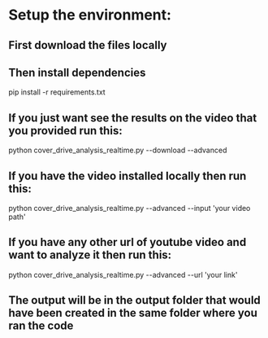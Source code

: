 # Setup the environment:

## First download the files locally

## Then install dependencies
pip install -r requirements.txt

## If you just want see the results on the video that you provided run this:
python cover_drive_analysis_realtime.py --download --advanced

## If you have the video installed locally then run this:
python cover_drive_analysis_realtime.py --advanced --input 'your video path'

## If you have any other url of youtube video and want to analyze it then run this:
python cover_drive_analysis_realtime.py --advanced --url 'your link'

## The output will be in the output folder that would have been created in the same folder where you ran the code